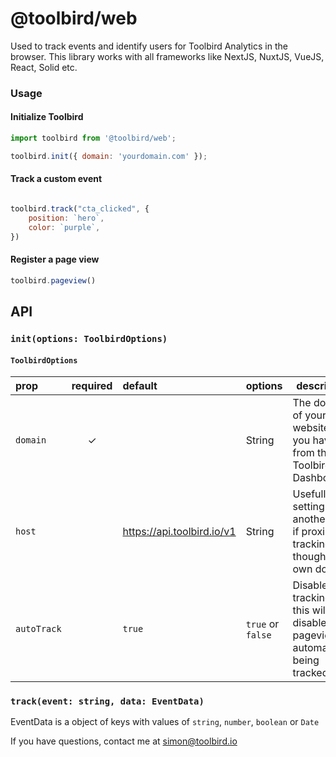 # @toolbird/web

Used to track events and identify users for Toolbird Analytics in the browser. This library works with all frameworks like NextJS, NuxtJS, VueJS, React, Solid etc.

### Usage

#### Initialize Toolbird

```js
import toolbird from '@toolbird/web';

toolbird.init({ domain: 'yourdomain.com' });
```

#### Track a custom event
```js

toolbird.track("cta_clicked", {
    position: `hero`,
    color: `purple`,
})
```

#### Register a page view
```js
toolbird.pageview()
```

API
---

### `init(options: ToolbirdOptions)`

#### `ToolbirdOptions`

| prop   | required | default                            | options | description                                                                      |
| :----- | :------: | :--------------------------------- | :------ | -------------------------------------------------------------------------------- |
| `domain` | ✓ | | String | The domain of your website, that you have from the Toolbird Dashboard
| `host` |          | https://api.toolbird.io/v1 | String  | Usefull for setting another host if proxing the tracking though your own domain. |
| `autoTrack` | | `true` | `true` or `false` | Disable auto tracking - this will disable pageviews automatically being tracked.

### `track(event: string, data: EventData)`

EventData is a object of keys with values of `string`, `number`, `boolean` or `Date`


If you have questions, contact me at simon@toolbird.io
